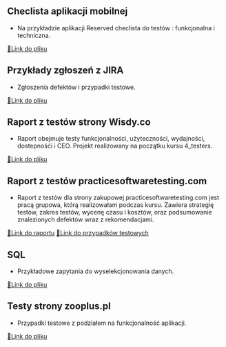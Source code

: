 ## Checlista aplikacji mobilnej
- Na przykładzie aplikacji Reserved checlista do testów : funkcjonalna i techniczna.

[🔗Link do pliku](https://github.com/wisznarewska/Testowanie/blob/146451f058ca4718f14f55a6d5a191e4efa1ded2/Checklista%20aplikacja%20mobilna/Checklista%20aplikacja%20mobilna%20na%20przyk%C5%82adzie%20Reserved.pdf)

## Przykłady zgłoszeń z JIRA 
- Zgłoszenia defektów i przypadki testowe.

[🔗Link do pliku](https://github.com/wisznarewska/Testowanie/tree/146451f058ca4718f14f55a6d5a191e4efa1ded2/JIRA%20testcase%2C%20bug)
  

## Raport z testów strony Wisdy.co
- Raport obejmuje testy funkcjonalności, użyteczności, wydajności, dostepnośći i CEO. Projekt realizowany na początku kursu 4_testers.

[🔗Link do pliku](https://github.com/wisznarewska/Testowanie/blob/a4d199ac9b3b6afb3c405ffcf53449652f9451de/Raport%20z%20test%C3%B3w%20Wisdy.co/Raport%20z%20test%C3%B3w_Wisdy.co.pdf)

## Raport z testów practicesoftwaretesting.com 
- Raport z testów dla strony zakupowej practicesoftwaretesting.com jest pracą grupowa, którą realizowałam podczas kursu. Zawiera strategię testów, zakres testów, wycenę czasu i kosztów, oraz podsumowanie znalezionych defektów wraz z rekomendacjami.

[🔗Link do raportu](https://github.com/wisznarewska/Testowanie/blob/146451f058ca4718f14f55a6d5a191e4efa1ded2/Raport%20z%20test%C3%B3w%20practicesoftwaretesting.com%20-%20praca%20grupowa/Test%20raport%20.pdf)
[🔗Link do przypadków testowych](https://github.com/wisznarewska/Testowanie/blob/146451f058ca4718f14f55a6d5a191e4efa1ded2/Raport%20z%20test%C3%B3w%20practicesoftwaretesting.com%20-%20praca%20grupowa/Testcase%20funkcjonalno%C5%9Bci%20koszyka%20zakupowego%20httpspracticesoftwaretesting.com.xlsx)

## SQL 
- Przykładowe zapytania do wyselekcjonowania danych.
  
[🔗Link do pliku](https://github.com/wisznarewska/Testowanie/tree/146451f058ca4718f14f55a6d5a191e4efa1ded2/SQL%20zadania)

## Testy strony zooplus.pl
- Przypadki testowe z podziałem na funkcjonalność aplikacji.
  
[🔗Link do pliku](https://github.com/wisznarewska/Testowanie/blob/146451f058ca4718f14f55a6d5a191e4efa1ded2/Testowanie%20zooplus.pl/zooplus.xlsx)
